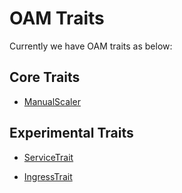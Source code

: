 # OAM Traits

Currently we have OAM traits as below:

## Core Traits

- [ManualScaler](https://github.com/crossplane/addon-oam-kubernetes-local)

## Experimental Traits

- [ServiceTrait](servicetrait)

- [IngressTrait](ingresstrait)